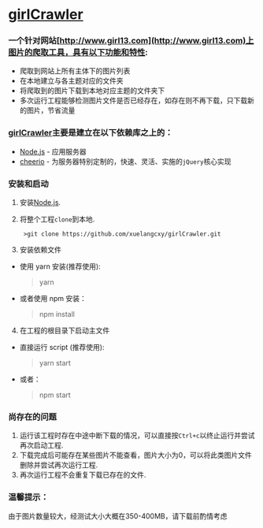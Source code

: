 # [girlCrawler](https://github.com/xuelangcxy/girlCrawler)

### 一个针对网站[http://www.girl13.com](http://www.girl13.com)上图片的爬取工具，具有以下功能和特性:

* 爬取到网站上所有主体下的图片列表
* 在本地建立与各主题对应的文件夹
* 将爬取到的图片下载到本地对应主题的文件夹下
* 多次运行工程能够检测图片文件是否已经存在，如存在则不再下载，只下载新的图片，节省流量

### [girlCrawler](https://github.com/xuelangcxy/girlCrawler)主要是建立在以下依赖库之上的：

* [Node.js](http://nodejs.org/) - 应用服务器
* [cheerio](https://www.npmjs.com/package/cheerio) - 为服务器特别定制的，快速、灵活、实施的`jQuery`核心实现

### 安装和启动

1. 安装[Node.js](http://nodejs.org/).
2. 将整个工程`clone`到本地.

		>git clone https://github.com/xuelangcxy/girlCrawler.git
3. 安装依赖文件
* 使用 yarn 安装(推荐使用):
	>yarn
* 或者使用 npm 安装：
	>npm install
	
4. 在工程的根目录下启动主文件
* 直接运行 script (推荐使用):
	>yarn start
* 或者：
	>npm start

### 尚存在的问题

1. 运行该工程时存在中途中断下载的情况，可以直接按`Ctrl+c`以终止运行并尝试再次启动工程.
2. 下载完成后可能存在某些图片不能查看，图片大小为0，可以将此类图片文件删除并尝试再次运行工程.
3. 再次运行工程不会重复下载已存在的文件.

### 温馨提示：

由于图片数量较大，经测试大小大概在350-400MB，请下载前酌情考虑
